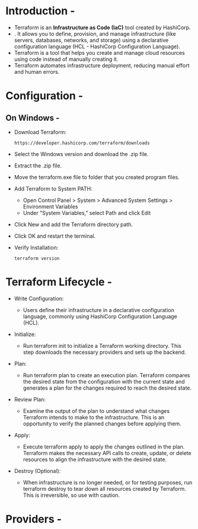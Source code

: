 # Introduction -
- Terraform is an **Infrastructure as Code (IaC)** tool created by HashiCorp.
- . It allows you to define, provision, and manage infrastructure (like servers, databases, networks, and storage) using a declarative configuration language (HCL - HashiCorp Configuration Language).
- Terraform is a tool that helps you create and manage cloud resources using code instead of manually creating it.
- Terraform automates infrastructure deployment, reducing manual effort and human errors.

# Configuration -
## On Windows -
- Download Terraform:

      https://developer.hashicorp.com/terraform/downloads

- Select the Windows version and download the .zip file.

- Extract the .zip file.
- Move the terraform.exe file to folder that you created  program files.
- Add Terraform to System PATH:
    - Open Control Panel > System > Advanced System Settings > Environment Variables
    - Under "System Variables," select Path and click Edit
- Click New and add the Terraform directory path.
- Click OK and restart the terminal.
- Verify Installation:

      terraform version



# Terraform Lifecycle -

- Write Configuration:
  - Users define their infrastructure in a declarative configuration language, commonly using HashiCorp Configuration Language (HCL).
- Initialize:
  - Run terraform init to initialize a Terraform working directory. This step downloads the necessary providers and sets up the backend.
- Plan:
   - Run terraform plan to create an execution plan. Terraform compares the desired state from the configuration with the current state and generates a plan for the changes required to reach the desired state.
- Review Plan:
  - Examine the output of the plan to understand what changes Terraform intends to make to the infrastructure. This is an opportunity to verify the planned changes before applying them.
 
- Apply:
  - Execute terraform apply to apply the changes outlined in the plan. Terraform makes the necessary API calls to create, update, or delete resources to align the
infrastructure with the desired state.
 
- Destroy (Optional):
   - When infrastructure is no longer needed, or for testing purposes, run terraform
destroy to tear down all resources created by Terraform. This is irreversible, so use with caution.


# Providers -
